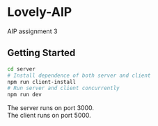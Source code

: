 # Lovely-AIP
AIP assignment 3

## Getting Started
```bash
cd server
# Install dependence of both server and client
npm run client-install
# Run server and client concurrently
npm run dev
```
The server runs on port 3000.  
The client runs on port 5000.
